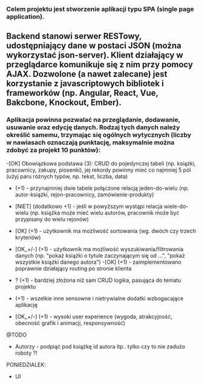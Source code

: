 ### Celem projektu jest stworzenie aplikacji typu SPA (single page application). 
## Backend stanowi serwer RESTowy, udostępniający dane w postaci JSON (można wykorzystać json-server). Klient działający w przeglądarce komunikuje się z nim przy pomocy AJAX. Dozwolone (a nawet zalecane) jest korzystanie z javascriptowych bibliotek i frameworków (np. Angular, React, Vue, Bakcbone, Knockout, Ember).

### Aplikacja powinna pozwalać na przeglądanie, dodawanie, usuwanie oraz edycję danych. Rodzaj tych danych należy określić samemu, trzymając się ogólnych wytycznych (liczby w nawiasach oznaczają punktację, maksymalnie można zdobyć za projekt 10 punktów):

-[OK] Obowiązkowa podstawa (3): CRUD do pojedynczej tabeli (np. książki, pracownicy, zakupy, piosenki), jej rekordy powinny mieć co najmniej 5 pól (użyj paru różnych typów, np. tekst, liczba, data)
  
- (+1) - przynajmniej dwie tabele połączone relacją jeden-do-wielu (np. autor-książki, rejon-pracownicy, zamówienie-produkty)
  
- [NIET] (dodatkowo +1) - jeśli w powyższym wystąpi relacja wiele-do-wielu (np. książka może mieć wielu autorów, pracownik może być przypisany do wielu rejonów)
  
- [OK] (+1) - użytkownik ma możliwość sortowania (wg. dwóch czy trzech kryteriów)
- [OK_+/-] (+1) - użytkownik ma możliwość wyszukiwania/filtrowania danych (np. "pokaż książki o tytule zaczynającym się od ...", "pokaż wszystkie książki danego autora")
-[OK] (+1) - zaimplementowano poprawnie działający routing po stronie klienta
  
- ? (+1) - bardziej złożona niż sam CRUD logika, pasująca do tematu projektu
- (+1) - wszelkie inne sensowne i nietrywialne dodatki wzbogacające aplikację
- [OK_+/-] (+1) - wysoki user experience (wygoda, atrakcyjność, obecność grafik i animacji, responsywność)

@TODO
- Autorzy - podpiąć pod książkę id autora itp.. tylko czy to nie zadużo roboty ?!



PONIEDZIALEK:
- UI